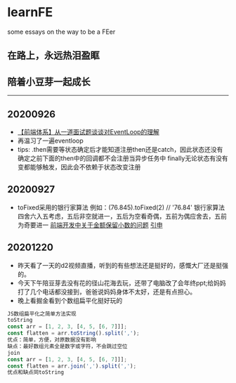 # learnFE
some essays on the way to be a FEer

## 在路上，永远热泪盈眶
## 陪着小豆芽一起成长

---

## 20200926
+ [【前端体系】从一道面试题谈谈对EventLoop的理解](https://juejin.im/post/6868849475008331783#heading-18)
+ 再温习了一遍eventloop
+ tips:
.then需要等状态确定后才能知道注册then还是catch，因此状态还没有确定之前下面的then中的回调都不会注册当异步任务中
finally无论状态有没有变都能够触发，因此会不依赖于状态改变注册

## 20200927
+ toFixed采用的银行家算法
例如：(76.845).toFixed(2) // '76.84'
银行家算法
四舍六入五考虑，五后非空就进一，五后为空看奇偶，五前为偶应舍去，五前为奇要进一
[前端开发中关于金额保留小数的问题](https://juejin.im/post/6876754864786014215)
[引申](https://juejin.im/post/6844904066418491406#heading-12)

## 20201220
+ 昨天看了一天的d2视频直播，听到的有些想法还是挺好的，感慨大厂还是挺强的。
+ 今天下午陪豆芽去没有花的径山花海去玩，还带了电脑改了会年终ppt;给妈妈打了几个电话都没接到，爸爸说妈妈身体不太好，还是有点担心。
+ 晚上看掘金看到个数组扁平化挺好玩的
```javascript
JS数组扁平化之简单方法实现
toString
const arr = [1, 2, 3, [4, 5, [6, 7]]];
const flatten = arr.toString().split(',');
优点：简单，方便，对原数据没有影响
缺点：最好数组元素全是数字或字符，不会跳过空位
join
const arr = [1, 2, 3, [4, 5, [6, 7]]];
const flatten = arr.join(',').split(',');
优点和缺点同toString
```
